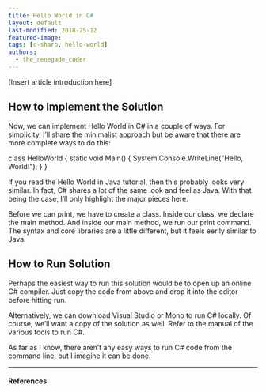 ```yaml
---
title: Hello World in C#
layout: default
last-modified: 2018-25-12
featured-image:
tags: [c-sharp, hello-world]
authors:
  - the_renegade_coder
---
```


[Insert article introduction here]

## How to Implement the Solution

Now, we can implement Hello World in C# in a couple of ways. For simplicity,
I’ll share the minimalist approach but be aware that there are more complete ways
to do this:

class HelloWorld {
  static void Main() {
    System.Console.WriteLine("Hello, World!");
  }
}

If you read the Hello World in Java tutorial, then this probably looks very
similar. In fact, C# shares a lot of the same look and feel as Java. With that
being the case, I’ll only highlight the major pieces here.

Before we can print, we have to create a class. Inside our class, we declare
the main method. And inside our main method, we run our print command. The syntax
and core libraries are a little different, but it feels eerily similar to Java.

## How to Run Solution

Perhaps the easiest way to run this solution would be to open up an online C#
compiler. Just copy the code from above and drop it into the editor before
hitting run.

Alternatively, we can download Visual Studio or Mono to run C# locally. Of
course, we’ll want a copy of the solution as well. Refer to the manual of the
various tools to run C#.

As far as I know, there aren’t any easy ways to run C# code from the command
line, but I imagine it can be done.

---

#### References

[^1]: [some IEEE reference]
